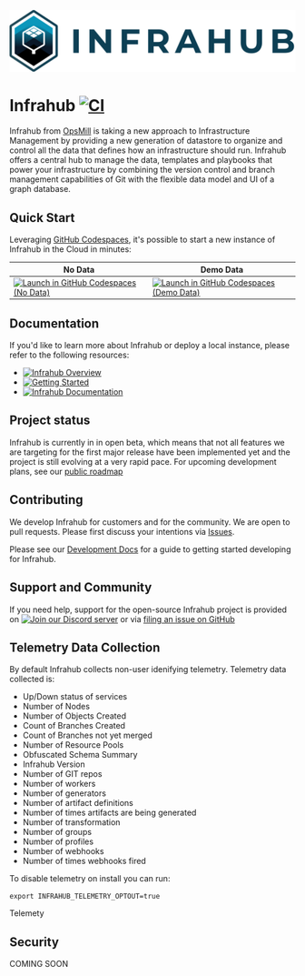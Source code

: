 <!-- markdownlint-disable -->
![Infrahub Logo](docs/static/img/infrahub-hori.svg)
<!-- markdownlint-restore -->

# Infrahub [![CI](https://github.com/opsmill/infrahub/actions/workflows/ci.yml/badge.svg?branch=stable)](https://github.com/opsmill/infrahub/actions/workflows/ci.yml)

Infrahub from [OpsMill](https://opsmill.com) is taking a new approach to Infrastructure Management by providing a new generation of datastore to organize and control all the data that defines how an infrastructure should run. Infrahub offers a central hub to manage the data, templates and playbooks that power your infrastructure by combining the version control and branch management capabilities of Git with the flexible data model and UI of a graph database.

## Quick Start

Leveraging [GitHub Codespaces](https://docs.github.com/en/codespaces/overview), it's possible to start a new instance of Infrahub in the Cloud in minutes:

|  No Data | Demo Data |
|---|---|
| [![Launch in GitHub Codespaces (No Data)](https://img.shields.io/badge/Launch%20Infrahub-0B6581?logo=github)](https://codespaces.new/opsmill/infrahub?devcontainer_path=.devcontainer%2Fdevcontainer.json&ref=stable) | [![Launch in GitHub Codespaces (Demo Data)](https://img.shields.io/badge/Infrahub%20with%20Data-0B6581?logo=github)](https://codespaces.new/opsmill/infrahub?devcontainer_path=.devcontainer%2Fdevcontainer.json&ref=stable) |

## Documentation

If you'd like to learn more about Infrahub or deploy a local instance, please refer to the following resources:

- [![Infrahub Overview](https://img.shields.io/badge/Infrahub%20Overview-0C7594)](https://docs.infrahub.app/tutorials/infrahub-overview/)
- [![Getting Started](https://img.shields.io/badge/Getting%20Started-0C7594)](https://docs.infrahub.app/tutorials/getting-started/)
- [![Infrahub Documentation](https://img.shields.io/badge/Infrahub%20Documentation-0C7594)](https://docs.infrahub.app/)

## Project status

Infrahub is currently in in open beta, which means that not all features we are targeting for the first major release have been implemented yet and the project is still evolving at a very rapid pace. For upcoming development plans, see our [public roadmap](https://opsmill.atlassian.net/jira/discovery/share/views/7e5d4ab1-63d7-405e-b453-ad50cd9d5b71)

## Contributing

We develop Infrahub for customers and for the community. We are open to pull requests. Please first discuss your intentions via [Issues](https://github.com/opsmill/infrahub/issues).

Please see our [Development Docs](https://docs.infrahub.app/development/) for a guide to getting started developing for Infrahub.

## Support and Community

If you need help, support for the open-source Infrahub project is provided on [![Join our Discord server](https://img.shields.io/badge/Discord-7289DA?logo=discord&logoColor=white)](https://discord.gg/jXMRp9hXSX) or via [filing an issue on GitHub](https://github.com/opsmill/infrahub/issues)

## Telemetry Data Collection 

By default Infrahub collects non-user idenifying telemetry. Telemetry data collected is:
- Up/Down status of services
- Number of Nodes
- Number of Objects Created
- Count of Branches Created
- Count of Branches not yet merged
- Number of Resource Pools
- Obfuscated Schema Summary
- Infrahub Version
- Number of GIT repos
- Number of workers
- Number of generators
- Number of artifact definitions
- Number of times artifacts are being generated
- Number of transformation
- Number of groups
- Number of profiles
- Number of webhooks
- Number of times webhooks fired



To disable telemetry on install you can run:
```shell
export INFRAHUB_TELEMETRY_OPTOUT=true
```
Telemety 

## Security

COMING SOON
